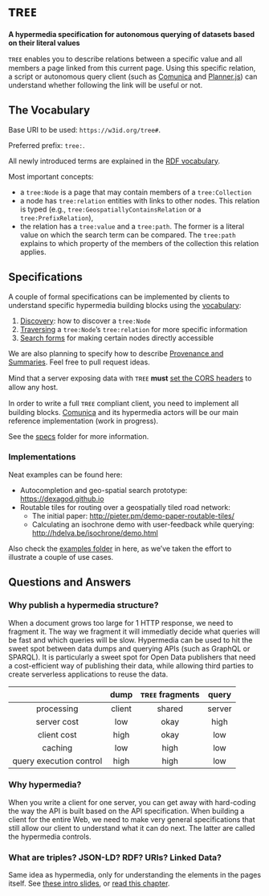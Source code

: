 # ᴛʀᴇᴇ

__A hypermedia specification for autonomous querying of datasets based on their literal values__

ᴛʀᴇᴇ enables you to describe relations between a specific value and all members a page linked from this current page.
Using this specific relation, a script or autonomous query client (such as [Comunica](https://comunica.linkeddatafragments.org/) and [Planner.js](https://planner.js.org)) can understand whether following the link will be useful or not.

## The Vocabulary

Base URI to be used: `https://w3id.org/tree#`.

Preferred prefix: `tree:`.

All newly introduced terms are explained in the [RDF vocabulary](vocabulary.md).

Most important concepts:
 * a `tree:Node` is a page that may contain members of a `tree:Collection`
 * a node has `tree:relation` entities with links to other nodes. This relation is typed (e.g., `tree:GeospatiallyContainsRelation` or a `tree:PrefixRelation`),
 * the relation has a `tree:value` and a `tree:path`. The former is a literal value on which the search term can be compared. The `tree:path` explains to which property of the members of the collection this relation applies.

## Specifications

A couple of formal specifications can be implemented by clients to understand specific hypermedia building blocks using the [vocabulary](vocabulary.md):
 1. [Discovery](specs/1-discovery.md): how to discover a `tree:Node`
 2. [Traversing](specs/2-traversing.md) a `tree:Node`’s `tree:relation` for more specific information
 3. [Search forms](specs/3-search.md) for making certain nodes directly accessible

We are also planning to specify how to describe [Provenance and Summaries](specs/4-provenance-and-summaries.md). Feel free to pull request ideas.

Mind that a server exposing data with ᴛʀᴇᴇ __must__ [set the CORS headers](http://enable-cors.org) to allow any host.

In order to write a full ᴛʀᴇᴇ compliant client, you need to implement all building blocks. [Comunica](https://github.com/comunica/comunica) and its hypermedia actors will be our main reference implementation (work in progress).

See the [specs](specs/) folder for more information.

### Implementations

Neat examples can be found here:

 * Autocompletion and geo-spatial search prototype: https://dexagod.github.io
 * Routable tiles for routing over a geospatially tiled road network:
     - The initial paper: http://pieter.pm/demo-paper-routable-tiles/
     - Calculating an isochrone demo with user-feedback while querying: http://hdelva.be/isochrone/demo.html

Also check the [examples folder](examples) in here, as we’ve taken the effort to illustrate a couple of use cases.
 
## Questions and Answers

### Why publish a hypermedia structure?

When a document grows too large for 1 HTTP response, we need to fragment it. The way we fragment it will immediatly decide what queries will be fast and which queries will be slow.
Hypermedia can be used to hit the sweet spot between data dumps and querying APIs (such as GraphQL or SPARQL). It is particularly a sweet spot for Open Data publishers that need a cost-efficient way of publishing their data, while allowing third parties to create serverless applications to reuse the data.

|   | dump  | ᴛʀᴇᴇ fragments  | query  |
|:-:|:-:|:-:|:-:|
| processing | client | shared | server |
| server cost  | low  | okay  | high  |
|  client cost | high  | okay  | low  |
| caching | low | high | low |
| query execution control | high | high | low |

### Why hypermedia?

When you write a client for one server, you can get away with hard-coding the way the API is built based on the API specification. When building a client for the entire Web, we need to make very general specifications that still allow our client to understand what it can do next. The latter are called the hypermedia controls.

### What are triples? JSON-LD? RDF? URIs? Linked Data?

Same idea as hypermedia, only for understanding the elements in the pages itself. See [these intro slides](https://speakerdeck.com/pietercolpaert/an-introduction-to-open-data), or [read this chapter](https://phd.pietercolpaert.be/chapters/data-and-interoperability).
